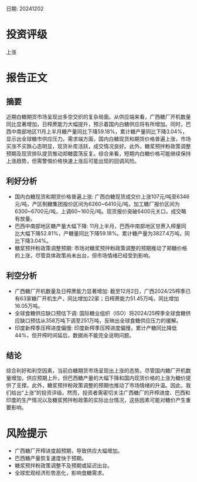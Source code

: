 
日期: 20241202

# 投资评级

上涨

# 报告正文

## 摘要

近期白糖期货市场呈现出多空交织的复杂局面。从供应端来看，广西糖厂开机数量同比显著增加，日榨蔗能力大幅提升，预示着国内白糖供应将有所增加。同时，巴西中南部地区11月上半月糖产量同比下降59.18%，累计糖产量同比下降3.04%，显示出全球糖市供应压力。需求端方面，国内白糖现货和期货价格普遍上涨，市场买涨不买跌心态明显，现货补库活跃，成交情况良好。此外，糖浆预拌粉政策调整预期及现货排队提货推动郑糖震荡反复。综合来看，短期内白糖价格可能继续保持上涨趋势，但需警惕价格快速上涨后可能出现的回调风险。

## 利好分析

* 国内白糖现货和期货价格普遍上涨: 广西白糖现货成交价上涨107元/吨至6346元/吨，产区制糖集团报价区间为6260~6410元/吨，加工糖厂报价区间为6300~6700元/吨，上调60~160元/吨。现货报价突破6400元关口，成交略有放量。
* 巴西中南部地区糖产量大幅下降: 11月上半月，巴西中南部地区甘蔗入榨量同比大幅下降52.81%，产糖量同比下降59.18%。累计糖产量为3827.4万吨，同比下降3.04%。
* 糖浆预拌粉政策调整预期: 市场对糖浆预拌粉政策调整的预期推动了郑糖价格的上涨，尽管具体政策尚未出台，但市场情绪已经受到影响。

## 利空分析

* 广西糖厂开机数量及日榨蔗能力显著增加: 截至12月2日，广西2024/25榨季已有63家糖厂开机生产，同比增加22家；日榨蔗能力51.45万吨，同比增加16.05万吨。
* 全球食糖供应缺口预估下调: 国际糖业组织（ISO）将2024/25榨季全球食糖供应缺口预估从358万吨下调至251万吨，反映出全球食糖供应压力的缓解。
* 印度新榨季压榨进度偏慢: 印度新榨季压榨进度偏慢，累计产糖同比降低44%，但开榨时间延后，数据尚不能完全说明问题。

## 结论

综合利好和利空因素，当前白糖期货市场呈现出上涨的态势。尽管国内糖厂开机数量增加，供应预期上升，但巴西糖产量的大幅下降和国内现货价格的上涨为糖价提供了支撑。此外，糖浆预拌粉政策调整的预期也推动了市场情绪的升温。因此，我们给出“上涨”的投资评级。然而，投资者需密切关注广西糖厂的开榨进度、巴西和印度的生产情况以及糖浆预拌粉政策的实际出台情况，这些因素可能对糖价产生重要影响。

# 风险提示

* 广西糖厂开榨进度超预期，导致供应大幅增加。
* 巴西糖产量恢复速度快于预期。
* 糖浆预拌粉政策调整不及预期或延迟出台。
* 全球宏观经济形势恶化，影响食糖需求。

